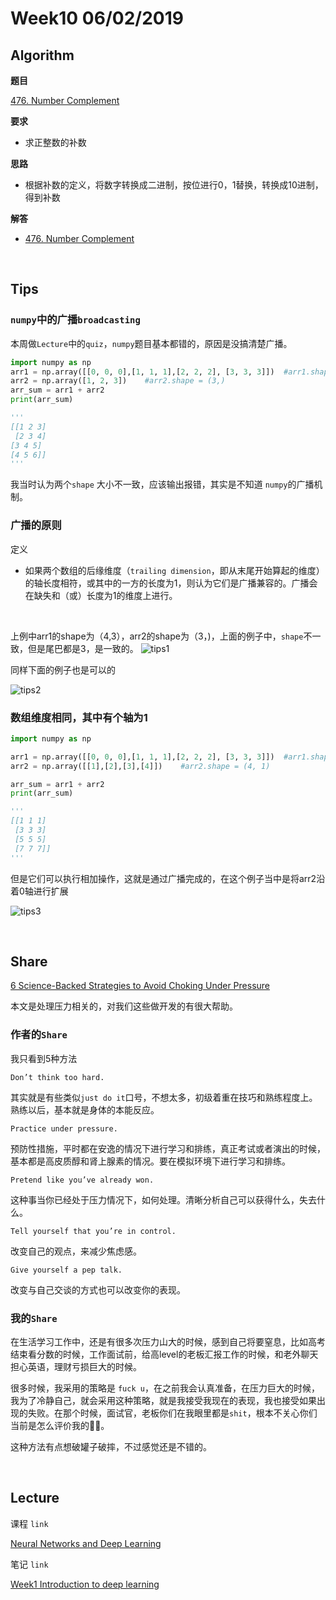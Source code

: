 # Week10 06/02/2019


## Algorithm

**题目**

[476. Number Complement](https://leetcode.com/problems/number-complement/)


**要求**
- 求正整数的补数

**思路**
- 根据补数的定义，将数字转换成二进制，按位进行0，1替换，转换成10进制，得到补数

**解答**
- [476. Number Complement](https://github.com/rubust-ai/Leetcode-python3/blob/master/476_Number_Complement.py)

&nbsp;

## Tips

### `numpy`中的广播`broadcasting`

本周做`Lecture`中的`quiz`，`numpy`题目基本都错的，原因是没搞清楚广播。

```python
import numpy as np
arr1 = np.array([[0, 0, 0],[1, 1, 1],[2, 2, 2], [3, 3, 3]])  #arr1.shape = (4,3)
arr2 = np.array([1, 2, 3])    #arr2.shape = (3,)
arr_sum = arr1 + arr2
print(arr_sum)

'''
[[1 2 3]
 [2 3 4]
[3 4 5]
[4 5 6]]
'''
```

我当时认为两个`shape` 大小不一致，应该输出报错，其实是不知道 `numpy`的广播机制。


### 广播的原则

定义
- 如果两个数组的后缘维度（`trailing dimension`，即从末尾开始算起的维度）的轴长度相符，或其中的一方的长度为1，则认为它们是广播兼容的。广播会在缺失和（或）长度为1的维度上进行。

&nbsp;

上例中arr1的shape为（4,3），arr2的shape为（3，)，上面的例子中，`shape`不一致，但是尾巴都是3，是一致的。
![tips1](https://user-images.githubusercontent.com/41643043/59562642-a40c2e80-9061-11e9-8d21-ba44fe2ff191.png)

同样下面的例子也是可以的

![tips2](https://user-images.githubusercontent.com/41643043/59562643-a40c2e80-9061-11e9-8e3c-91508257d771.png)


### 数组维度相同，其中有个轴为1

```python
import numpy as np

arr1 = np.array([[0, 0, 0],[1, 1, 1],[2, 2, 2], [3, 3, 3]])  #arr1.shape = (4,3)
arr2 = np.array([[1],[2],[3],[4]])    #arr2.shape = (4, 1)

arr_sum = arr1 + arr2
print(arr_sum)

'''
[[1 1 1]
 [3 3 3]
 [5 5 5]
 [7 7 7]]
'''
```

但是它们可以执行相加操作，这就是通过广播完成的，在这个例子当中是将arr2沿着0轴进行扩展

![tips3](https://user-images.githubusercontent.com/41643043/59562776-601a2900-9063-11e9-8253-2316e3ca75fb.png)



&nbsp;
## Share

[6 Science-Backed Strategies to Avoid Choking Under Pressure](https://medium.com/s/story/6-science-backed-strategies-to-avoid-choking-under-pressure-4db788062371)

本文是处理压力相关的，对我们这些做开发的有很大帮助。

### 作者的`Share`

我只看到5种方法

`Don’t think too hard.`

其实就是有些类似`just do it`口号，不想太多，初级着重在技巧和熟练程度上。熟练以后，基本就是身体的本能反应。



`Practice under pressure.`

预防性措施，平时都在安逸的情况下进行学习和排练，真正考试或者演出的时候，基本都是高皮质醇和肾上腺素的情况。要在模拟环境下进行学习和排练。


`Pretend like you’ve already won.`

这种事当你已经处于压力情况下，如何处理。清晰分析自己可以获得什么，失去什么。

`Tell yourself that you’re in control.`

改变自己的观点，来减少焦虑感。

`Give yourself a pep talk.`

改变与自己交谈的方式也可以改变你的表现。


### 我的`Share`

在生活学习工作中，还是有很多次压力山大的时候，感到自己将要窒息，比如高考结束看分数的时候，工作面试前，给高level的老板汇报工作的时候，和老外聊天担心英语，理财亏损巨大的时候。

很多时候，我采用的策略是 `fuck u`，在之前我会认真准备，在压力巨大的时候，我为了冷静自己，就会采用这种策略，就是我接受我现在的表现，我也接受如果出现的失败。在那个时候，面试官，老板你们在我眼里都是`shit`，根本不关心你们当前是怎么评价我的🤦‍♂️。

这种方法有点想破罐子破摔，不过感觉还是不错的。

&nbsp;
## Lecture

课程 `link`


[Neural Networks and Deep Learning](https://www.coursera.org/learn/neural-networks-deep-learning/home/week/1)

笔记 `link`

[Week1 Introduction to deep learning](https://github.com/rubust-ai/Deep-Learning/blob/master/class1-week1.md)



